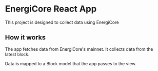 # EnergiCore React App

This project is designed to collect data using EnergiCore

## How it works

The app fetches data from EnergiCore's mainnet.
It collects data from the latest block.

Data is mapped to a Block model that the app passes to the view.
